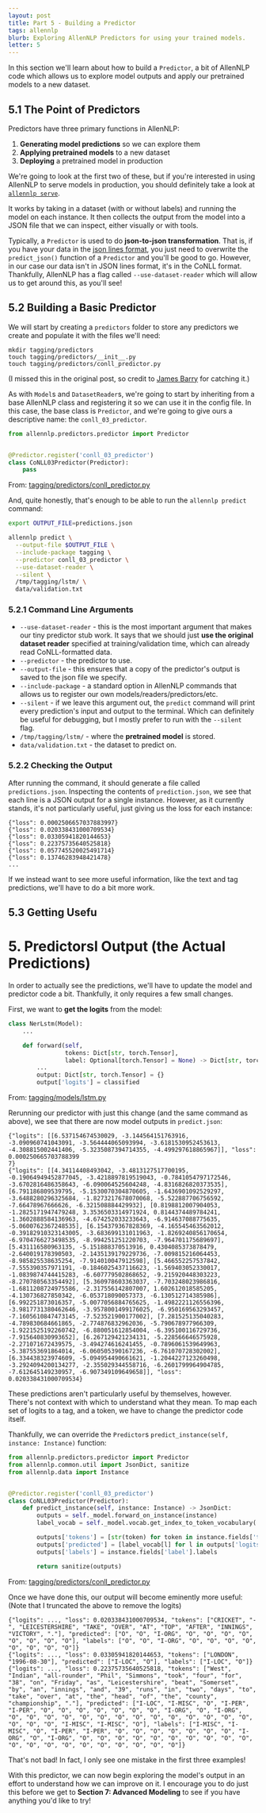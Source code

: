 ```yaml
---
layout: post
title: Part 5 - Building a Predictor
tags: allennlp
blurb: Exploring AllenNLP Predictors for using your trained models.
letter: 5
---
```


In this section we'll learn about how to build a `Predictor`, a bit of AllenNLP code which allows us to explore model outputs and apply our pretrained models to a new dataset.

## 5.1 The Point of Predictors

Predictors have three primary functions in AllenNLP:

  1. **Generating model predictions** so we can explore them
  2. **Applying pretrained models** to a new dataset
  3. **Deploying** a pretrained model in production

We're going to look at the first two of these, but if you're interested in using AllenNLP to serve models in production, you should definitely take a look at [`allennlp serve`](https://allenai.github.io/allennlp-docs/api/allennlp.commands.serve.html).

It works by taking in a dataset (with or without labels) and running the model on each instance.
It then collects the output from the model into a JSON file that we can inspect, either visually or with tools.

Typically, a `Predictor` is used to do **json-to-json transformation**.
That is, if you have your data in the [json lines format](http://jsonlines.org/), you just need to overwrite the `predict_json()` function of a `Predictor` and you'll be good to go.
However, in our case our data isn't in JSON lines format, it's in the CoNLL format.
Thankfully, AllenNLP has a flag called `--use-dataset-reader` which will allow us to get around this, as you'll see!

## 5.2 Building a Basic Predictor

We will start by creating a `predictors` folder to store any predictors we create and populate it with the files we'll need:

```
mkdir tagging/predictors
touch tagging/predictors/__init__.py
touch tagging/predictors/conll_predictor.py
```

(I missed this in the original post, so credit to [James Barry](https://github.com/Jbar-ry) for catching it.)

As with `Model`s and `DatasetReader`s, we're going to start by inheriting from a base AllenNLP class and registering it so we can use it in the config file.
In this case, the base class is `Predictor`, and we're going to give ours a descriptive name: the `conll_03_predictor`.

```python
from allennlp.predictors.predictor import Predictor


@Predictor.register('conll_03_predictor')
class CoNLL03Predictor(Predictor):
    pass
```
From: [tagging/predictors/conll_predictor.py](https://github.com/jbarrow/allennlp_tutorial/blob/master/tagging/predictors/conll_predictor.py)

And, quite honestly, that's enough to be able to run the `allennlp predict` command:

```bash
export OUTPUT_FILE=predictions.json

allennlp predict \
  --output-file $OUTPUT_FILE \
  --include-package tagging \
  --predictor conll_03_predictor \
  --use-dataset-reader \
  --silent \
  /tmp/tagging/lstm/ \
  data/validation.txt
```

### 5.2.1 Command Line Arguments

- `--use-dataset-reader` - this is the most important argument that makes our tiny predictor stub work. It says that we should just **use the original dataset reader** specified at training/validation time, which can already read CoNLL-formatted data.
- `--predictor` - the predictor to use.
- `--output-file` - this ensures that a copy of the predictor's output is saved to the json file we specify.
- `--include-package` - a standard option in AllenNLP commands that allows us to register our own models/readers/predictors/etc.
- `--silent` - if we leave this argument out, the `predict` command will print every prediction's input and output to the terminal. Which can definitely be useful for debugging, but I mostly prefer to run with the `--silent` flag.
- `/tmp/tagging/lstm/` - where the **pretrained model** is stored.
- `data/validation.txt` - the dataset to predict on.

### 5.2.2 Checking the Output

After running the command, it should generate a file called `predictions.json`.
Inspecting the contents of `prediction.json`, we see that each line is a JSON output for a single instance.
However, as it currently stands, it's not particularly useful, just giving us the loss for each instance:

```
{"loss": 0.0002506657037883997}
{"loss": 0.020338431000709534}
{"loss": 0.03305941820144653}
{"loss": 0.22375735640525818}
{"loss": 0.057745520025491714}
{"loss": 0.13746283948421478}
...
```

If we instead want to see more useful information, like the text and tag predictions, we'll have to do a bit more work.

## 5.3 Getting Usefu
# 5. Predictorsl Output (the Actual Predictions)

In order to actually see the predictions, we'll have to update the model and predictor code a bit.
Thankfully, it only requires a few small changes.

First, we want to **get the logits** from the model:

```python
class NerLstm(Model):
    ...

    def forward(self,
                tokens: Dict[str, torch.Tensor],
                label: Optional[torch.Tensor] = None) -> Dict[str, torch.Tensor]:
        ...
        output: Dict[str, torch.Tensor] = {}
        output['logits'] = classified
```
From: [tagging/models/lstm.py](https://github.com/jbarrow/allennlp_tutorial/blob/master/tagging/models/lstm.py)

Rerunning our predictor with just this change (and the same command as above), we see that there are now model outputs in `predict.json`:

```
{"logits": [[6.537154674530029, -3.144564151763916, -3.090960741043091, -3.564444065093994, -3.6181530952453613, -4.308815002441406, -5.3235087394714355, -4.499297618865967]], "loss": 0.000250665703788399
7}
{"logits": [[4.34114408493042, -3.4813127517700195, -0.19064949452877045, -3.4218897819519043, -0.7841054797172546, -3.6702816486358643, -6.090064525604248, -4.8316826820373535], [6.791186809539795, -5.1530070304870605, -1.6436901092529297, -3.6488280296325684, -1.8273217678070068, -5.522887706756592, -7.66478967666626, -6.321508884429932], [0.8198812007904053, -1.2825171947479248, 3.3536503314971924, 0.8144374489784241, -1.3602888584136963, -4.674252033233643, -6.914637088775635, -5.0600762367248535], [6.154379367828369, -4.165545463562012, -0.39182910323143005, -3.683699131011963, -1.8269240856170654, -6.9704766273498535, -8.994251251220703, -7.964701175689697], [5.431116580963135, -5.151888370513916, 0.4304085373878479, -2.640019178390503, -2.1435139179229736, -7.009815216064453, -8.985825538635254, -7.914010047912598], [5.466552257537842, -7.555390357971191, -0.1846025437116623, -1.569403052330017, -1.0839874744415283, -6.607779502868652, -9.215920448303223, -8.270780563354492], [5.360978603363037, -7.703248023986816, -1.6811208724975586, -2.317556142807007, 1.602612018585205, -4.130736827850342, -6.053718090057373, -6.130512714385986], [6.992251873016357, -5.0077056884765625, -1.4982221126556396, -3.9817731380462646, -3.9578001499176025, -6.950169563293457, -7.1605610847473145, -7.523521900177002], [7.281525135040283, -4.789830684661865, -2.774876832962036, -5.790678977966309, -1.9221525192260742, -6.880051612854004, -6.395100116729736, -7.915640830993652], [6.267129421234131, -5.228566646575928, -2.271071672439575, -3.494274616241455, -0.7896061539649963, -5.387553691864014, -6.060505390167236, -6.761070728302002], [6.334438323974609, -5.094954490661621, -1.2044227123260498, -3.2924094200134277, -2.355029344558716, -6.2601799964904785, -7.612645149230957, -6.907349109649658]], "loss": 0.020338431000709534}
```

These predictions aren't particularly useful by themselves, however.
There's not context with which to understand what they mean.
To map each set of logits to a tag, and a token, we have to change the predictor code itself.

Thankfully, we can override the `Predictor`s `predict_instance(self, instance: Instance)` function:

```python
from allennlp.predictors.predictor import Predictor
from allennlp.common.util import JsonDict, sanitize
from allennlp.data import Instance


@Predictor.register('conll_03_predictor')
class CoNLL03Predictor(Predictor):
    def predict_instance(self, instance: Instance) -> JsonDict:
        outputs = self._model.forward_on_instance(instance)
        label_vocab = self._model.vocab.get_index_to_token_vocabulary('labels')

        outputs['tokens'] = [str(token) for token in instance.fields['tokens'].tokens]
        outputs['predicted'] = [label_vocab[l] for l in outputs['logits'].argmax(1)]
        outputs['labels'] = instance.fields['label'].labels

        return sanitize(outputs)
```
From: [tagging/predictors/conll_predictor.py](https://github.com/jbarrow/allennlp_tutorial/blob/master/tagging/predictors/conll_predictor.py)


Once we have done this, our output will become eminently more useful:
(Note that I truncated the above to remove the logits)

```
{"logits": ..., "loss": 0.020338431000709534, "tokens": ["CRICKET", "-", "LEICESTERSHIRE", "TAKE", "OVER", "AT", "TOP", "AFTER", "INNINGS", "VICTORY", "."], "predicted": ["O", "O", "I-ORG", "O", "O", "O", "O", "O", "O", "O", "O"], "labels": ["O", "O", "I-ORG", "O", "O", "O", "O", "O", "O", "O", "O"]}
{"logits": ..., "loss": 0.03305941820144653, "tokens": ["LONDON", "1996-08-30"], "predicted": ["I-LOC", "O"], "labels": ["I-LOC", "O"]}
{"logits": ..., "loss": 0.22375735640525818, "tokens": ["West", "Indian", "all-rounder", "Phil", "Simmons", "took", "four", "for", "38", "on", "Friday", "as", "Leicestershire", "beat", "Somerset", "by", "an", "innings", "and", "39", "runs", "in", "two", "days", "to", "take", "over", "at", "the", "head", "of", "the", "county", "championship", "."], "predicted": ["I-LOC", "I-MISC", "O", "I-PER", "I-PER", "O", "O", "O", "O", "O", "O", "O", "I-ORG", "O", "I-ORG", "O", "O", "O", "O", "O", "O", "O", "O", "O", "O", "O", "O", "O", "O", "O", "O", "O", "I-MISC", "I-MISC", "O"], "labels": ["I-MISC", "I-MISC", "O", "I-PER", "I-PER", "O", "O", "O", "O", "O", "O", "O", "I-ORG", "O", "I-ORG", "O", "O", "O", "O", "O", "O", "O", "O", "O", "O", "O", "O", "O", "O", "O", "O", "O", "O", "O", "O"]}
```

That's not bad!
In fact, I only see one mistake in the first three examples!

With this predictor, we can now begin exploring the model's output in an effort to understand how we can improve on it.
I encourage you to do just this before we get to **Section 7: Advanced Modeling** to see if you have anything you'd like to try!
